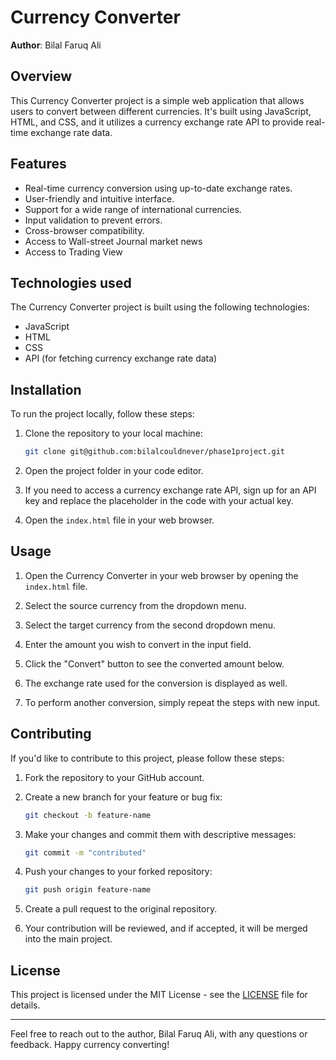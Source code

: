 # Currency Converter


**Author**: Bilal Faruq Ali

## Overview

This Currency Converter project is a simple web application that allows users to convert between different currencies. It's built using JavaScript, HTML, and CSS, and it utilizes a currency exchange rate API to provide real-time exchange rate data.

## Features

- Real-time currency conversion using up-to-date exchange rates.
- User-friendly and intuitive interface.
- Support for a wide range of international currencies.
- Input validation to prevent errors.
- Cross-browser compatibility.
- Access to Wall-street Journal market news
- Access to Trading View 

## Technologies used

The Currency Converter project is built using the following technologies:

- JavaScript
- HTML
- CSS
- API (for fetching currency exchange rate data)

## Installation

To run the project locally, follow these steps:

1. Clone the repository to your local machine:

   ```bash
   git clone git@github.com:bilalcouldnever/phase1project.git
   ```

2. Open the project folder in your code editor.

3. If you need to access a currency exchange rate API, sign up for an API key and replace the placeholder in the code with your actual key.

4. Open the `index.html` file in your web browser.

## Usage

1. Open the Currency Converter in your web browser by opening the `index.html` file.

2. Select the source currency from the dropdown menu.

3. Select the target currency from the second dropdown menu.

4. Enter the amount you wish to convert in the input field.

5. Click the "Convert" button to see the converted amount below.

6. The exchange rate used for the conversion is displayed as well.

7. To perform another conversion, simply repeat the steps with new input.

## Contributing

If you'd like to contribute to this project, please follow these steps:

1. Fork the repository to your GitHub account.

2. Create a new branch for your feature or bug fix:

   ```bash
   git checkout -b feature-name
   ```

3. Make your changes and commit them with descriptive messages:

   ```bash
   git commit -m "contributed"
   ```

4. Push your changes to your forked repository:

   ```bash
   git push origin feature-name
   ```

5. Create a pull request to the original repository.

6. Your contribution will be reviewed, and if accepted, it will be merged into the main project.

## License

This project is licensed under the MIT License - see the [LICENSE](LICENSE) file for details.

---

Feel free to reach out to the author, Bilal Faruq Ali, with any questions or feedback. Happy currency converting!

